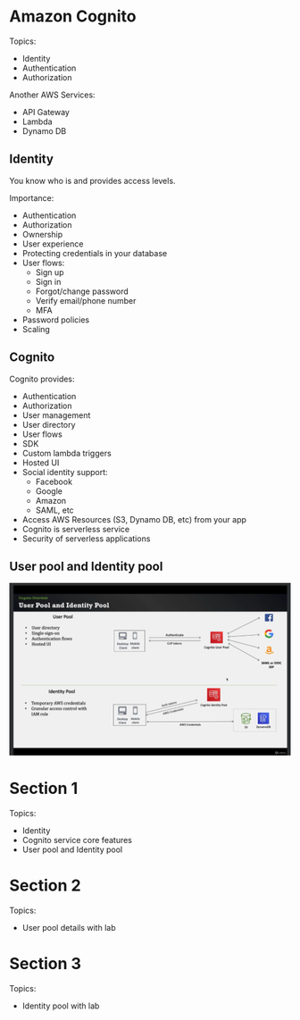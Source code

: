 # Amazon Cognito

Topics: 
* Identity
* Authentication
* Authorization

Another AWS Services:
* API Gateway
* Lambda
* Dynamo DB

## Identity

You know who is and provides access levels.

Importance:
* Authentication
* Authorization
* Ownership
* User experience
* Protecting credentials in your database
* User flows:
    * Sign up
    * Sign in
    * Forgot/change password
    * Verify email/phone number
    * MFA
* Password policies
* Scaling

## Cognito

Cognito provides:
* Authentication
* Authorization
* User management
* User directory
* User flows
* SDK
* Custom lambda triggers
* Hosted UI
* Social identity support:
    * Facebook
    * Google
    * Amazon
    * SAML, etc
* Access AWS Resources (S3, Dynamo DB, etc) from your app
* Cognito is serverless service
* Security of serverless applications

## User pool and Identity pool

![alt text](image.png)

# Section 1

Topics:
* Identity
* Cognito service core features
* User pool and Identity pool

# Section 2

Topics:
* User pool details with lab

# Section 3

Topics:
* Identity pool with lab